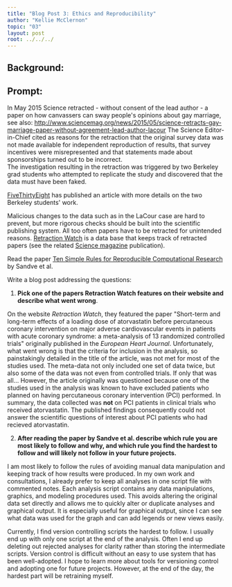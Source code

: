 ```yaml
---
title: "Blog Post 3: Ethics and Reproducibility"
author: "Kellie McClernon"
topic: "03"
layout: post
root: ../../../
---
```


## Background:

## Prompt:


In May 2015 Science retracted - without consent of the lead author - a paper on  how canvassers can sway people's opinions about gay marriage, 
see also: http://www.sciencemag.org/news/2015/05/science-retracts-gay-marriage-paper-without-agreement-lead-author-lacour
The Science Editor-in-Chief cited as reasons for the retraction that the original survey data was not made available for independent reproduction of results, that survey incentives were misrepresented and that statements made about sponsorships turned out to be incorrect.<br>
The investigation resulting in the retraction was triggered by two  Berkeley grad students who attempted to replicate the study and discovered that the data must have been faked.
 
[FiveThirtyEight](https://fivethirtyeight.com/features/how-two-grad-students-uncovered-michael-lacour-fraud-and-a-way-to-change-opinions-on-transgender-rights/) has published an article with more details on the two Berkeley students' work.

Malicious changes to the data such as in the LaCour case are hard to prevent, but more rigorous checks should be built into the scientific publishing system. All too often papers have to be retracted for unintended reasons. [Retraction Watch](https://retractionwatch.com/) is a data base that keeps track of retracted papers (see the related [Science magazine](https://www.sciencemag.org/news/2018/10/what-massive-database-retracted-papers-reveals-about-science-publishing-s-death-penalty) publication). 

Read the paper [Ten Simple Rules for Reproducible Computational Research](https://journals.plos.org/ploscompbiol/article?id=10.1371/journal.pcbi.1003285) by Sandve et al.


Write a blog post addressing the questions: 

1. **Pick one of the papers Retraction Watch features on their website and describe what went wrong**. 

On the website *Retraction Watch*, they featured the paper "Short-term and long-term effects of a loading dose of atorvastatin before percutaneous coronary intervention on major adverse cardiovascular events in patients with acute coronary syndrome: a meta-analysis of 13 randomized controlled trials" originally published in the *European Heart Journal*. Unfortunately, what went wrong is that the criteria for inclusion in the analysis, so painstakingly detailed in the title of the article, was not met for most of the studies used. The meta-data not only included one set of data twice, but also some of the data was not even from controlled trials. If only that was all... However, the article originally was questioned because one of the studies used in the analysis was known to have excluded patients who planned on having percutaneous coronary intervention (PCI) performed. In summary, the data collected was **not** on PCI patients in clinical trials who received atorvastatin. The published findings consequently could not answer the scientific questions of interest about PCI patients who had recieved atorvastatin.

2. **After reading the paper by Sandve et al. describe which rule you are most likely to follow and why, and which rule you find the hardest to follow and will likely not follow in your future projects.**  

I am most likely to follow the rules of avoiding manual data manipulation and keeping track of how results were produced. In my own work and consultations, I already prefer to keep all analyses in one script file with commented notes. Each analysis script contains any data manipulations, graphics, and modeling procedures used. This avoids altering the original data set directly and allows me to quickly alter or duplicate analyses and graphical output. It is especially useful for graphical output, since I can see what data was used for the graph and can add legends or new views easily.  

Currently, I find version controlling scripts the hardest to follow. I usually end up with only one script at the end of the analysis. Often I end up deleting out rejected analyses for clarity rather than storing the intermediate scripts. Version control is difficult without an easy to use system that has been well-adopted. I hope to learn more about tools for versioning control and adopting one for future projects. However, at the end of the day, the hardest part will be retraining myself.
